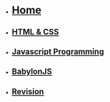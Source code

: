 <!-- docs/_sidebar.md -->
<!-- updated 15/09/22 -->
* [<h1>Home</h1>](/)
* [<h2>HTML & CSS</h2>](Block_1/README.md)
* [<h2>Javascript Programming</h2>](Block_2/README.md)
* [<h2>BabylonJS</h2>](Block_3/README.md)

* [<h2>Revision</h2>](Block_4/README.md)
   <!--
  -->
